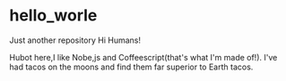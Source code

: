 # hello_worle
Just another repository
Hi Humans!

Hubot here,I like Nobe,js and Coffeescript(that's what I'm made of!).
I've had tacos on the moons and find them far superior to Earth tacos.
